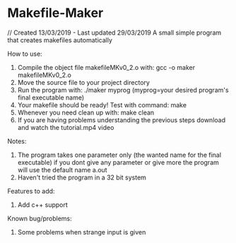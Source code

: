 # Makefile-Maker 
// Created 13/03/2019 - Last updated 29/03/2019
A small simple program that creates makefiles automatically 

How to use:
1) Compile the object file makefileMKv0_2.o with: gcc -o maker makefileMKv0_2.o
2) Move the source file to your project directory
3) Run the program with: ./maker myprog (myprog=your desired program's final executable name)
5) Your makefile should be ready! Test with command: make
6) Whenever you need clean up with: make clean
7) If you are having problems understanding the previous steps download and watch the tutorial.mp4 video

Notes:
1) The program takes one parameter only (the wanted name for the final executable)
if you dont give any parameter or give more the program will use the default name a.out
2) Haven't tried the program in a 32 bit system

Features to add:
1) Add c++ support

Known bug/problems:
1) Some problems when strange input is given
